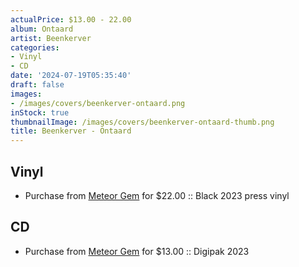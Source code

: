 ```yaml
---
actualPrice: $13.00 - 22.00
album: Ontaard
artist: Beenkerver
categories:
- Vinyl
- CD
date: '2024-07-19T05:35:40'
draft: false
images:
- /images/covers/beenkerver-ontaard.png
inStock: true
thumbnailImage: /images/covers/beenkerver-ontaard-thumb.png
title: Beenkerver - Ontaard
---
```


## Vinyl
* Purchase from [Meteor Gem](https://meteor-gem.com/products/beenkerver-ontaard-lp) for $22.00 :: Black 2023 press vinyl
## CD
* Purchase from [Meteor Gem](https://meteor-gem.com/products/beenkerver-ontaard-cd) for $13.00 :: Digipak 2023
